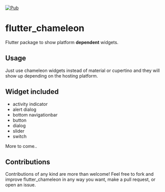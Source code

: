 [![Pub](https://img.shields.io/badge/Pub-0.1.2-orange.svg)](https://pub.dartlang.org/packages/flutter_chameleon)

# flutter_chameleon

Flutter package to show platform **dependent** widgets.

## Usage

Just use chameleon widgets instead of material or cupertino and they will show up depending on the hosting platform.

## Widget included

* activity indicator
* alert dialog
* bottom navigationbar
* button
* dialog
* slider
* switch

More to come..

## Contributions

Contributions of any kind are more than welcome! Feel free to fork and improve flutter_chameleon in any way you want, make a pull request, or open an issue.
